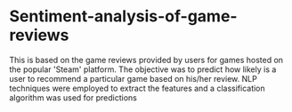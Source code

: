 # Sentiment-analysis-of-game-reviews

This is based on the game reviews provided by users for games hosted on the popular 'Steam' platform. The objective was to predict how likely is a user to recommend a particular game based on his/her review. NLP techniques were employed to extract the features and a classification algorithm was used for predictions
